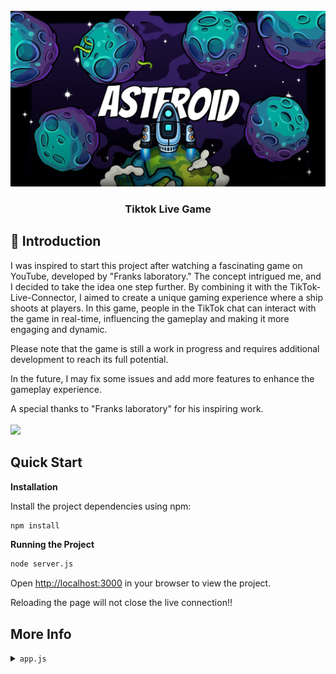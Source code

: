 <div align="center">
  <br />
    <a href="https://www.youtube.com/watch?v=7kA9lHdukGA&t=4530s" target="_blank">
      <img src="https://raw.githubusercontent.com/LOX-X/Tiktok-Live-Asteroids/main/views/img/background.png" alt="Project Banner">
    </a>
  <br />

  <h3 align="center">Tiktok Live Game</h3>

</div>

## <a name="introduction">🤖 Introduction</a>

I was inspired to start this project after watching a fascinating game on YouTube, developed by "Franks laboratory." The concept intrigued me, and I decided to take the idea one step further. By combining it with the TikTok-Live-Connector, I aimed to create a unique gaming experience where a ship shoots at players. In this game, people in the TikTok chat can interact with the game in real-time, influencing the gameplay and making it more engaging and dynamic.

Please note that the game is still a work in progress and requires additional development to reach its full potential.

In the future, I may fix some issues and add more features to enhance the gameplay experience.

A special thanks to "Franks laboratory" for his inspiring work.
<br /><br />
<a align="center" href="https://www.youtube.com/@Frankslaboratory" target="_blank"><img src="https://img.shields.io/badge/-Franks_laboratory-black?style=for-the-badge&logoColor=white&logo=youtube&color=ff0000" /></a>


## <a name="quick-start">Quick Start</a>

**Installation**

Install the project dependencies using npm:

```bash
npm install
```

**Running the Project**

```bash
node server.js
```

Open [http://localhost:3000](http://localhost:3000) in your browser to view the project.

Reloading the page will not close the live connection!!

## <a name="info">More Info</a>

<details>
<summary><code>app.js</code></summary>

```typescript
// remove this when u done testing
function runTest(){
  const img = './img/asteroid.png'
  const playerData = [
    { name: 'Player 1',img, health: 1,size:40 },
    { name: 'Player 2',img, health: 1,size:40 },
    { name: 'Player 2',img, health: 1,size:40 },
    { name: 'Player 2',img, health: 2,size:40 },
    { name: 'Player 5',img, health: 2000,size:50 },
  ];
  for (let i = 0; i < playerData.length; i++) {
    const data = playerData[i];
    let player = new Players(data.name, data.img, data.health, data.size);
    players.push(player)
  }
} 

runTest()
```

</details>

#
